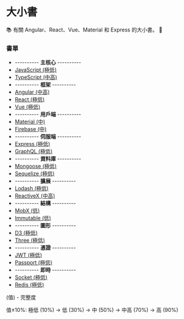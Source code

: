 # 大小書

:books: 有關 Angular、React、Vue、Material 和 Express 的大小書。 :memo:

### 書單

* ---------- **主核心** ----------
* [JavaScript (極低)](https://github.com/Shyam-Chen/Big-Little-Books/blob/master/JavaScript.md)
* [TypeScript (中高)](https://github.com/Shyam-Chen/Big-Little-Books/blob/master/TypeScript.md)
* ---------- **框架** ----------
* [Angular (中高)](https://github.com/Shyam-Chen/Big-Little-Books/blob/master/Angular/README.md)
* [React (極低)](https://github.com/Shyam-Chen/Big-Little-Books/blob/master/React/README.md)
* [Vue (極低)](https://github.com/Shyam-Chen/Big-Little-Books/blob/master/Vue/README.md)
* ---------- **用戶端** ----------
* [Material (中)](https://github.com/Shyam-Chen/Big-Little-Books/blob/master/Material.md)
* [Firebase (中)](https://github.com/Shyam-Chen/Big-Little-Books/blob/master/Firebase.md)
* ---------- **伺服端** ----------
* [Express (極低)](https://github.com/Shyam-Chen/Big-Little-Books/blob/master/Express.md)
* [GraphQL (極低)](https://github.com/Shyam-Chen/Big-Little-Books/blob/master/GraphQL.md)
* ---------- **資料庫** ----------
* [Mongoose (極低)](https://github.com/Shyam-Chen/Big-Little-Books/blob/master/Mongoose.md)
* [Sequelize (極低)](https://github.com/Shyam-Chen/Big-Little-Books/blob/master/Sequelize.md)
* ---------- **擴展** ----------
* [Lodash (極低)](https://github.com/Shyam-Chen/Big-Little-Books/blob/master/Lodash.md)
* [ReactiveX (中高)](https://github.com/Shyam-Chen/Big-Little-Books/blob/master/ReactiveX.md)
* ---------- **結構** ----------
* [MobX (低)](https://github.com/Shyam-Chen/Big-Little-Books/blob/master/MobX.md)
* [Immutable (低)](https://github.com/Shyam-Chen/Big-Little-Books/blob/master/Immutable.md)
* ---------- **圖形** ----------
* [D3 (極低)](https://github.com/Shyam-Chen/Big-Little-Books/blob/master/D3.md)
* [Three (極低)](https://github.com/Shyam-Chen/Big-Little-Books/blob/master/Three.md)
* ---------- **憑證** ----------
* [JWT (極低)](https://github.com/Shyam-Chen/Big-Little-Books/blob/master/JWT.md)
* [Passport (極低)](https://github.com/Shyam-Chen/Big-Little-Books/blob/master/Passport.md)
* ---------- **即時** ----------
* [Socket (極低)](https://github.com/Shyam-Chen/Big-Little-Books/blob/master/Socket.md)
* [Redis (極低)](https://github.com/Shyam-Chen/Big-Little-Books/blob/master/Redis.md)

(值) - 完整度

值±10%: 極低 (10%) -> 低 (30%) -> 中 (50%) -> 中高 (70%) -> 高 (90%)
